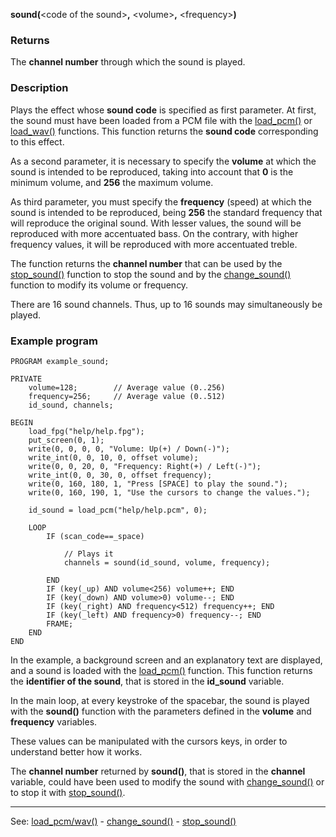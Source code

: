 **sound(**&lt;code of the sound&gt;**,** &lt;volume&gt;**,** &lt;frequency&gt;**)**

### Returns

The **channel number** through which the sound is played.

### Description

Plays the effect whose **sound code** is specified as first parameter.
At first, the sound must have been loaded from a PCM file with the
[load_pcm()](load_pcm()_forward_slash_load_wav().md) or [load_wav()](load_pcm()_forward_slash_load_wav().md) functions. This function returns the **sound code** corresponding to this effect.


As a second parameter, it is necessary to specify the **volume** at which the sound is intended to be reproduced, taking into account that **0** is the minimum volume, and **256** the maximum volume.

As third parameter, you must specify the **frequency** (speed) at which the sound is intended to be reproduced, being **256** the standard frequency that will reproduce the original sound. With lesser values, the sound will be reproduced with more accentuated bass. On the contrary, with higher frequency values, it will be reproduced with more accentuated treble.

The function returns the **channel number** that can be used by the
[stop_sound()](stop_sound().md) function to stop the sound and by the [change_sound()](change_sound().md) function to modify its volume or frequency.

There are 16 sound channels. Thus, up to 16 sounds may simultaneously be played.

### Example program
```
PROGRAM example_sound;

PRIVATE
    volume=128;        // Average value (0..256)
    frequency=256;     // Average value (0..512)
    id_sound, channels;

BEGIN
    load_fpg("help/help.fpg");
    put_screen(0, 1);
    write(0, 0, 0, 0, "Volume: Up(+) / Down(-)");
    write_int(0, 0, 10, 0, offset volume);
    write(0, 0, 20, 0, "Frequency: Right(+) / Left(-)");
    write_int(0, 0, 30, 0, offset frequency);
    write(0, 160, 180, 1, "Press [SPACE] to play the sound.");
    write(0, 160, 190, 1, "Use the cursors to change the values.");

    id_sound = load_pcm("help/help.pcm", 0);

    LOOP
        IF (scan_code==_space)

            // Plays it
            channels = sound(id_sound, volume, frequency);

        END
        IF (key(_up) AND volume<256) volume++; END
        IF (key(_down) AND volume>0) volume--; END
        IF (key(_right) AND frequency<512) frequency++; END
        IF (key(_left) AND frequency>0) frequency--; END
        FRAME;
    END
END
```


In the example, a background screen and an explanatory text are displayed,
and a sound is loaded with the [load_pcm()](load_pcm()_forward_slash_load_wav().md) function. This function returns the **identifier of the sound**, that is stored in the **id_sound** variable.

In the main loop, at every keystroke of the spacebar, the sound is played with the **sound()** function with the parameters defined in the **volume** and **frequency** variables.

These values can be manipulated with the cursors keys, in order to understand better how it works.

The **channel number** returned by **sound()**, that is stored in the **channel** variable, could have been used to modify the sound with [change_sound()](change_sound().md)
or to stop it with [stop_sound()](stop_sound().md).

---------------------------------------
See: [load_pcm/wav()](load_pcm()_forward_slash_load_wav().md) - [change_sound()](change_sound().md) - [stop_sound()](stop_sound().md)

